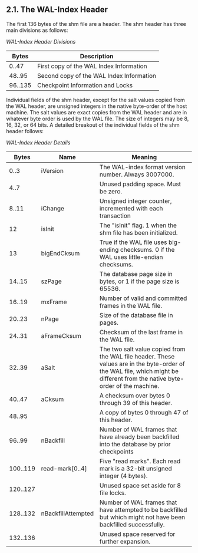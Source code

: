 ## 2\.1\. The WAL\-Index Header


The first 136 bytes of the shm file are a header. The shm header has
three main divisions as follows:




*WAL\-Index Header Divisions*  



| Bytes | Description |
| --- | --- |
| 0\..47 | First copy of the WAL Index Information |
| 48\..95 | Second copy of the WAL Index Information |
| 96\..135 | Checkpoint Information and Locks |



Individual fields of the shm header, except for the
salt values copied from the WAL header, are unsigned integers
in the native byte\-order of the host machine. The salt values
are exact copies from the WAL header and are in whatever byte
order is used by the WAL file.
The size of integers may be 8, 16, 32, or 64 bits.
A detailed breakout of the individual fields of the shm header
follows:




*WAL\-Index Header Details*  



| Bytes | Name | Meaning |
| --- | --- | --- |
| 0\..3 | iVersion | The WAL\-index format version number. Always 3007000\. |
| 4\..7 |  | Unused padding space. Must be zero. |
| 8\..11 | iChange | Unsigned integer counter, incremented with each transaction |
| 12 | isInit | The "isInit" flag. 1 when the shm file has been initialized. |
| 13 | bigEndCksum | True if the WAL file uses big\-ending checksums. 0 if the WAL  uses little\-endian checksums. |
| 14\..15 | szPage | The database page size in bytes, or 1 if the page size is 65536\. |
| 16\..19 | mxFrame | Number of valid and committed frames in the WAL file. |
| 20\..23 | nPage | Size of the database file in pages. |
| 24\..31 | aFrameCksum | Checksum of the last frame in the WAL file. |
| 32\..39 | aSalt | The two salt value copied from the WAL file header. These values are in the byte\-order of the WAL file, which might be different from the native byte\-order of the machine. |
| 40\..47 | aCksum | A checksum over bytes 0 through 39 of this header. |
| 48\..95 |  | A copy of bytes 0 through 47 of this header. |
| 96\..99 | nBackfill | Number of WAL frames that have already been backfilled into the database  by prior checkpoints |
| 100\..119 | read\-mark\[0\..4] | Five "read marks". Each read mark is a 32\-bit unsigned integer (4 bytes). |
| 120\..127 |  | Unused space set aside for 8 file locks. |
| 128\..132 | nBackfillAttempted | Number of WAL frames that have attempted to be backfilled but which might  not have been backfilled successfully. |
| 132\..136 |  | Unused space reserved for further expansion. |




